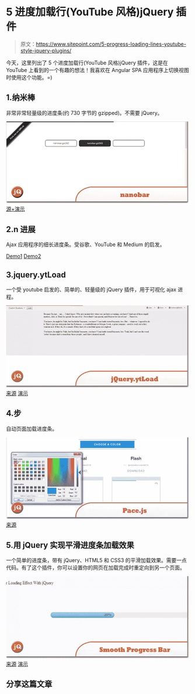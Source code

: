 # 5 进度加载行(YouTube 风格)jQuery 插件

> 原文：<https://www.sitepoint.com/5-progress-loading-lines-youtube-style-jquery-plugins/>

今天，这里列出了 5 个进度加载行(YouTube 风格)jQuery 插件，这是在 YouTube 上看到的一个有趣的想法！我喜欢在 Angular SPA 应用程序上切换视图时使用这个功能。=)

## 1.纳米棒

非常非常轻量级的进度条(约 730 字节的 gzipped)。不需要 jQuery。

[![nanobar.jpg](img/750d2a87cb736e6fb83cb7b58361bd03.png)](http://nanobar.micronube.com/) 
[源+演示](http://nanobar.micronube.com/)

## 2.n 进展

Ajax 应用程序的细长进度条。受谷歌、YouTube 和 Medium 的启发。

 [Demo1](http://ricostacruz.com/nprogress/) [Demo2](http://techably.com/demo/nprogress/)

## 3.jquery.ytLoad

一个受 youtube 启发的、简单的、轻量级的 jQuery 插件，用于可视化 ajax 进程。

[![jQueryytLoad.jpg](img/18943fb98dd2c2c170706d2a6f3b006d.png)](https://github.com/Mythli/jquery.ytload) 
[来源](https://github.com/Mythli/jquery.ytload) [演示](http://ytload.mythli.net/)

## 4.步

自动页面加载进度条。

[![Pace-JS.jpg](img/cdf7cea7a41d236ce8ef14a470abd805.png)](http://github.hubspot.com/pace/docs/welcome/) 
[来源](http://github.hubspot.com/pace/docs/welcome/) 

## 5.用 jQuery 实现平滑进度条加载效果

一个简单的进度条，带有 jQuery、HTML5 和 CSS3 的平滑加载效果。需要一点代码。有了这个插件，你可以设置你的网页在加载完成时重定向到另一个页面。

[![Smooth-Progress-Bar.jpg](img/3c300ee10f069f338e4ddee6f869a3c0.png)](http://www.jqueryscript.net/loading/Smooth-Progress-Bar-Loading-Effect-With-jQuery.html) 
[来源](http://www.jqueryscript.net/loading/Smooth-Progress-Bar-Loading-Effect-With-jQuery.html) [演示](http://www.jqueryscript.net/demo/Smooth-Progress-Bar-Loading-Effect-With-jQuery/)

## 分享这篇文章